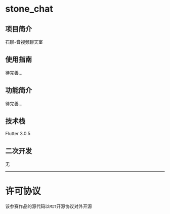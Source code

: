 # stone_chat
<!-- 请将上面“应用名”替换为你本次参赛作品的应用名 -->


## 项目简介
<!-- 请描述此次参赛作品的简介 -->
石聊-音视频聊天室


## 使用指南
<!-- 请描述该应用的使用步骤，包括下载、依赖安装、参数及软硬件配置（如有）等 -->
待完善...


## 功能简介
<!-- 请给出该应用的主要功能点 -->
待完善...


## 技术栈
<!-- 请给出该应用主要的技术栈，包括声网和环信（如有用） SDK 版本 -->
Flutter 3.0.5


## 二次开发
<!-- 1、如果是基于已有项目进行二次开发的参赛作品，请在此说明主要变更点，并附上原项目链接。2、如果是本次全新开发，请写“无” -->
无


---
# 许可协议

该参赛作品的源代码以`MIT`开源协议对外开源
